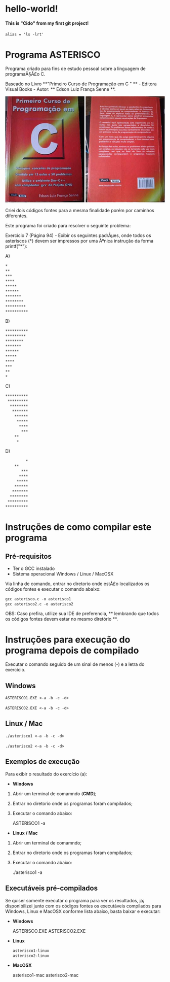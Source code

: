 # hello-world!

#### This is "Cido" from my first git project!

    alias = 'ls -lrt'


# Programa ASTERISCO

 Programa criado para fins de estudo pessoal sobre a linguagem de programaÃ§Ã£o C. 
 
 Baseado no Livro **"Primeiro Curso de Programação em C " ** - Editora Visual Books - Autor:  ** Edson Luiz França Senne **.
 
 ![Alt text](img/livroCapa.jpeg) ![Alt text](img/livroContracapa.jpeg)
 
 Criei dois códigos fontes para a mesma finalidade porém por caminhos diferentes.
 
 Este programa foi criado para resolver o seguinte problema:
 
 Exercício 7 (Página 94) - Exibir os seguintes padrÃµes, onde todos os asteriscos (\*) devem ser impressos por uma Ãºnica instrução da forma printf("\*"):


A) 
```
*
**
***
****
*****
******
*******
********
*********
**********
```

B)
```
**********
*********
********
*******
******
*****
****
***
**
*
```

C)
```
**********
 *********
  ********
   *******
    ******
     *****
      ****
       ***
	**
	 *
```

D)
```
         *
	**
       ***
      ****
     *****
    ******
   *******
  ********
 *********
**********
```

# Instruções de como compilar este programa

## Pré-requisitos

 * Ter o GCC instalado
 * Sistema operacional Windows / Linux / MacOSX

 Via linha de comando, entrar no diretorio onde estÃ£o localizados os códigos fontes e executar o comando abaixo:

    gcc asterisco.c -o asterisco1
    gcc asterisco2.c -o asterisco2


OBS: Caso prefira, utilize sua IDE de preferencia, ** lembrando que todos os códigos fontes devem estar no mesmo diretório **.


# Instruções para execução do programa depois de compilado

  Executar o comando seguido de um sinal de menos (-) e a letra do exercício.

## Windows

    ASTERISCO1.EXE <-a -b -c -d>
    
    ASTERISCO2.EXE <-a -b -c -d>

## Linux / Mac

    ./asterisco1 <-a -b -c -d>
   
    ./asterisco2 <-a -b -c -d>

## Exemplos de execução

  Para exibir o resultado do exercício (a):

 * **Windows**
 
 1. Abrir um terminal de comamndo (**CMD**);
 2. Entrar no diretorio onde os programas foram compilados;
 3. Executar o comando abaixo:

    ASTERISCO1 -a

 * **Linux / Mac**
 
 1. Abrir um terminal de comamndo;
 2. Entrar no diretorio onde os programas foram compilados;
 3. Executar o comando abaixo:


    ./asterisco1 -a

## Executáveis pré-compilados

  Se quiser somente executar o programa para ver os resultados, já¡ disponibilizei junto com os códigos fontes os executáveis compilados para Windows, Linux e MacOSX conforme lista abaixo, basta baixar e executar:

*  **Windows**

      ASTERISCO.EXE
      ASTERISCO2.EXE

* **Linux**

      asterisco1-linux
      asterisco2-linux
 
*  **MacOSX**

      asterisco1-mac
      asterisco2-mac

